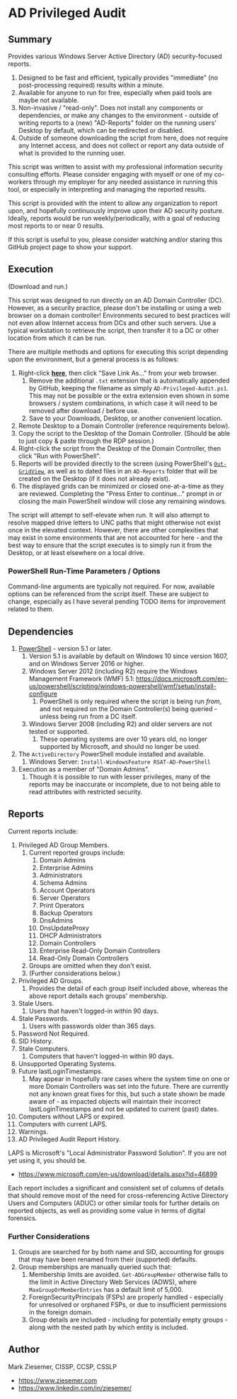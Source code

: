 # AD Privileged Audit

## Summary

Provides various Windows Server Active Directory (AD) security-focused reports.

1. Designed to be fast and efficient, typically provides "immediate" (no post-processing required) results within a minute.
2. Available for anyone to run for free, especially when paid tools are maybe not available.
3. Non-invasive / "read-only".  Does not install any components or dependencies, or make any changes to the environment - outside of writing reports to a (new) "AD-Reports" folder on the running users' Desktop by default, which can be redirected or disabled.
4. Outside of someone downloading the script from here, does not require any Internet access, and does not collect or report any data outside of what is provided to the running user.

This script was written to assist with my professional information security consulting efforts.  Please consider engaging with myself or one of my co-workers through my employer for any needed assistance in running this tool, or especially in interpreting and managing the reported results.

This script is provided with the intent to allow any organization to report upon, and hopefully continuously improve upon their AD security posture.  Ideally, reports would be run weekly/periodically, with a goal of reducing most reports to or near 0 results.

If this script is useful to you, please consider watching and/or staring this GitHub project page to show your support.

## Execution

(Download and run.)

This script was designed to run directly on an AD Domain Controller (DC).  However, as a security practice, please don't be installing or using a web browser on a domain controller!  Environments secured to best practices will not even allow Internet access from DCs and other such servers.  Use a typical workstation to retrieve the script, then transfer it to a DC or other location from which it can be run.

There are multiple methods and options for executing this script depending upon the environment, but a general process is as follows:

1. Right-click **[here](AD-Privileged-Audit.ps1?raw=1)**, then click "Save Link As..." from your web browser.
	1. Remove the additional `.txt` extension that is automatically appended by GitHub, keeping the filename as simply `AD-Privileged-Audit.ps1`.  This may not be possible or the extra extension even shown in some browsers / system combinations, in which case it will need to be removed after download / before use.
	2. Save to your Downloads, Desktop, or another convenient location.
2. Remote Desktop to a Domain Controller (reference requirements below).
3. Copy the script to the Desktop of the Domain Controller.  (Should be able to just copy & paste through the RDP session.)
4. Right-click the script from the Desktop of the Domain Controller, then click "Run with PowerShell".
5. Reports will be provided directly to the screen (using PowerShell's [`Out-GridView`](https://docs.microsoft.com/en-us/powershell/module/microsoft.powershell.utility/out-gridview), as well as to dated files in an `AD-Reports` folder that will be created on the Desktop (if it does not already exist).
6. The displayed grids can be minimized or closed one-at-a-time as they are reviewed.  Completing the "Press Enter to continue..." prompt in or closing the main PowerShell window will close any remaining windows.

The script will attempt to self-elevate when run.  It will also attempt to resolve mapped drive letters to UNC paths that might otherwise not exist once in the elevated context.  However, there are other complexities that may exist in some environments that are not accounted for here - and the best way to ensure that the script executes is to simply run it from the Desktop, or at least elsewhere on a local drive.

### PowerShell Run-Time Parameters / Options

Command-line arguments are typically not required.  For now, available options can be referenced from the script itself.  These are subject to change, especially as I have several pending TODO items for improvement related to them.

## Dependencies

1. [PowerShell](https://docs.microsoft.com/en-us/powershell/) - version 5.1 or later.
	1. Version 5.1 is available by default on Windows 10 since version 1607, and on Windows Server 2016 or higher.
	2. Windows Server 2012 (including R2) require the Windows Management Framework (WMF) 5.1: <https://docs.microsoft.com/en-us/powershell/scripting/windows-powershell/wmf/setup/install-configure>
		1. PowerShell is only required where the script is being run _from_, and not required on the Domain Controller(s) being queried - unless being run from a DC itself.
	3. Windows Server 2008 (including R2) and older servers are not tested or supported.
		1. These operating systems are over 10 years old, no longer supported by Microsoft, and should no longer be used.
2. The `ActiveDirectory` PowerShell module installed and available.
	1. Windows Server: `Install-WindowsFeature RSAT-AD-PowerShell`
3. Execution as a member of "Domain Admins".
	1. Though it is possible to run with lesser privileges, many of the reports may be inaccurate or incomplete, due to not being able to read attributes with restricted security.

## Reports

Current reports include:

1. Privileged AD Group Members.
	1. Current reported groups include:
		1. Domain Admins
		2. Enterprise Admins
		3. Administrators
		4. Schema Admins
		5. Account Operators
		6. Server Operators
		7. Print Operators
		8. Backup Operators
		9. DnsAdmins
		10. DnsUpdateProxy
		11. DHCP Administrators
		12. Domain Controllers
		13. Enterprise Read-Only Domain Controllers
		14. Read-Only Domain Controllers
	2. Groups are omitted when they don't exist.
	3. (Further considerations below.)
2. Privileged AD Groups.
	1. Provides the detail of each group itself included above, whereas the above report details each groups' membership.
3. Stale Users.
	1. Users that haven't logged-in within 90 days.
4. Stale Passwords.
	1. Users with passwords older than 365 days.
5. Password Not Required.
6. SID History.
7. Stale Computers.
	1. Computers that haven't logged-in within 90 days.
8. Unsupported Operating Systems.
9. Future lastLoginTimestamps.
	1. May appear in hopefully rare cases where the system time on one or more Domain Controllers was set into the future.  There are currently not any known great fixes for this, but such a state shown be made aware of - as impacted objects will maintain their incorrect lastLoginTimestamps and not be updated to current (past) dates.
10. Computers without LAPS or expired.
11. Computers with current LAPS.
12. Warnings.
13. AD Privileged Audit Report History.

LAPS is Microsoft's "Local Administrator Password Solution".  If you are not yet using it, you should be.

* <https://www.microsoft.com/en-us/download/details.aspx?id=46899>

Each report includes a significant and consistent set of columns of details that should remove most of the need for cross-referencing Active Directory Users and Computers (ADUC) or other similar tools for further details on reported objects, as well as providing some value in terms of digital forensics.

### Further Considerations

1. Groups are searched for by both name and SID, accounting for groups that may have been renamed from their (supported) defaults.
2. Group memberships are manually queried such that:
	1. Membership limits are avoided.  `Get-ADGroupMember` otherwise falls to the limit in Active Directory Web Services (ADWS), where `MaxGroupOrMemberEntries` has a default limit of 5,000.
	2. ForeignSecurityPrincipals (FSPs) are properly handled - especially for unresolved or orphaned FSPs, or due to insufficient permissions in the foreign domain.
	3. Group details are included - including for potentially empty groups - along with the nested path by which entity is included.

## Author

Mark Ziesemer, CISSP, CCSP, CSSLP

* <https://www.ziesemer.com>
* <https://www.linkedin.com/in/ziesemer/>
